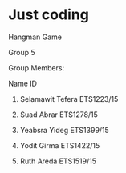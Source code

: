 # Just coding

Hangman Game

Group 5

Group Members:

   Name                                          ID
   
1. Selamawit Tefera                         ETS1223/15

2. Suad Abrar                               ETS1278/15

3. Yeabsra Yideg                            ETS1399/15

4. Yodit Girma                              ETS1422/15

5. Ruth Areda                               ETS1519/15
